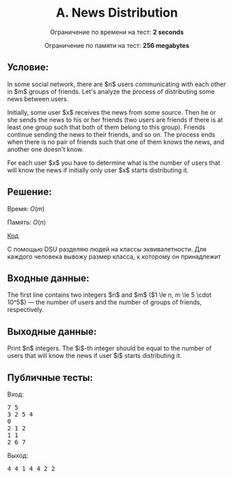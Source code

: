 <center><h1>A. News Distribution</h1></center>
    
<p><center>Ограничение по времени на тест: <b>2 seconds</b></center></p>

<p><center>Ограничение по памяти на тест: <b>256 megabytes</b></center></p>

<h2>Условие:</h2>

<div><p>In some social network, there are $n$ users communicating with each other in $m$ groups of friends. Let's analyze the process of distributing some news between users.</p><p>Initially, some user $x$ receives the news from some source. Then he or she sends the news to his or her friends (two users are friends if there is at least one group such that both of them belong to this group). Friends continue sending the news to their friends, and so on. The process ends when there is no pair of friends such that one of them knows the news, and another one doesn't know.</p><p>For each user $x$ you have to determine what is the number of users that will know the news if initially only user $x$ starts distributing it. </p></div>

<h2>Решение:</h2>

Время: $O(m)$

Память: $O(n)$

[Код](solution.cpp)

С помощью DSU разделяю людей на классы эквивалетности. Для каждого человека вывожу размер класса, к которому он принадлежит

<h2>Входные данные:</h2>

<p>The first line contains two integers $n$ and $m$ ($1 \le n, m \le 5 \cdot 10^5$) — the number of users and the number of groups of friends, respectively.</p>

<h2>Выходные данные:</h2>

<p>Print $n$ integers. The $i$-th integer should be equal to the number of users that will know the news if user $i$ starts distributing it.</p>

<h2>Публичные тесты:</h2>

Вход:

<pre>
7 5
3 2 5 4
0
2 1 2
1 1
2 6 7
</pre>

Выход:

<pre>
4 4 1 4 4 2 2 </pre>